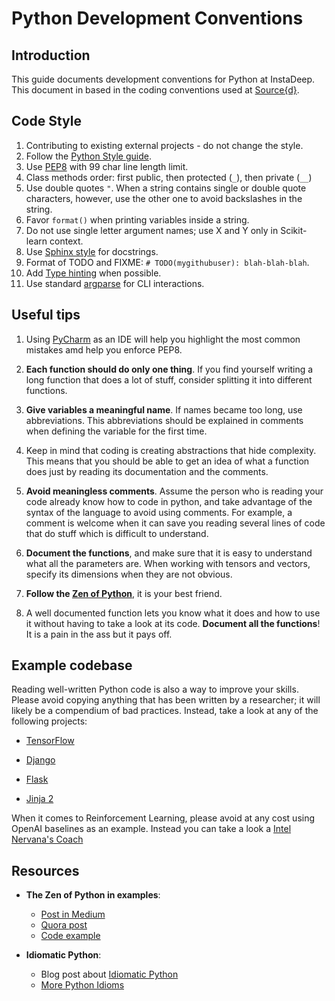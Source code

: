# Python Development Conventions

## Introduction

This guide documents development conventions for Python at InstaDeep. This document in based in the coding conventions
 used at [Source{d}](https://github.com/src-d/guide/blob/master/engineering/conventions-python.md).
 
## Code Style

1. Contributing to existing external projects - do not change the style.
2. Follow the [Python Style guide](https://docs.python-guide.org/writing/style/).
3. Use [PEP8](https://www.python.org/dev/peps/pep-0008/) with 99 char line length limit.
4. Class methods order: first public, then protected (`_`), then private (`__`)
5. Use double quotes `"`. When a string contains single or double quote characters, however, use the other one to avoid
 backslashes in the string.
6. Favor `format()` when printing variables inside a string.
7. Do not use single letter argument names; use X and Y only in Scikit-learn context.
9. Use [Sphinx style](https://devguide.python.org/documenting/#style-guide) for docstrings.
10. Format of TODO and FIXME: `# TODO(mygithubuser): blah-blah-blah`.
11. Add [Type hinting](https://docs.python.org/3/library/typing.html) when possible.
12. Use standard [argparse](https://docs.python.org/3/library/argparse.html) for CLI interactions.


## Useful tips

1. Using [PyCharm](https://www.jetbrains.com/pycharm/download/#section=linux) as an IDE will help you highlight the most
 common mistakes amd help you enforce PEP8.

2. **Each function should do only one thing**. If you find yourself writing a long function that does a lot of stuff, consider
splitting it into different functions.

3. **Give variables a meaningful name**. If names became too long, use abbreviations. This abbreviations should be explained
in comments when defining the variable for the first time.

4. Keep in mind that coding is creating abstractions that hide complexity. This means that you should be able to get an
idea of what a function does just by reading its documentation and the comments.  

5. **Avoid meaningless comments**. Assume the person who is reading your code already know how to code in python, and take
advantage of the syntax of the language to avoid using comments. For example, a comment is welcome when it can save you
reading several lines of code that do stuff which is difficult to understand. 

6. **Document the functions**, and make sure that it is easy to understand what all the parameters are. When working with tensors
and vectors, specify its dimensions when they are not obvious.

7. **Follow the [Zen of Python](https://www.python.org/dev/peps/pep-0020/)**, it is your best friend.

8. A well documented function lets you know what it does and how to use it without having to take a look at its code.
**Document all the functions**! It is a pain in the ass but it pays off.



## Example codebase

Reading well-written Python code is also a way to improve your skills. Please avoid copying anything that has been written
by a researcher; it will likely be a compendium of bad practices. Instead, take a look at any of the following projects:

- [TensorFlow](https://github.com/tensorflow/tensorflow)

- [Django](https://github.com/django/django)

- [Flask](https://github.com/pallets/flask)

- [Jinja 2](https://github.com/pallets/jinja)

When it comes to Reinforcement Learning, please avoid at any cost using OpenAI baselines as an example. Instead you can
take a look a [Intel Nervana's Coach](https://github.com/NervanaSystems/coach) 


## Resources

- **The Zen of Python in examples**: 
    - [Post in Medium](https://medium.com/@Pythonidaer/a-brief-analysis-of-the-zen-of-python-2bfd3b76edbf)
    - [Quora post](https://www.quora.com/What-do-different-aphorisms-in-The-Zen-of-Python-mean)
    - [Code example](https://gist.github.com/evandrix/2030615)
    
- **Idiomatic Python**:
    - Blog post about [Idiomatic Python](https://medium.com/the-andela-way/idiomatic-python-coding-the-smart-way-cc560fa5f1d6)    
    - [More Python Idioms](http://prooffreaderplus.blogspot.com/2014/11/top-10-python-idioms-i-wished-id.html)
